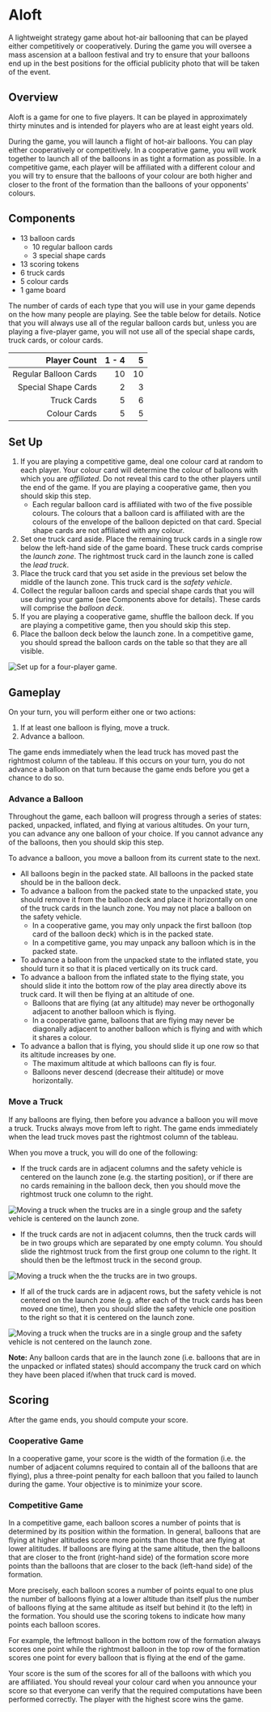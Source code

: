 # Aloft
A lightweight strategy game about hot-air ballooning that can be played either competitively or cooperatively. During the game you will oversee a mass ascension at a balloon festival and try to ensure that your balloons end up in the best positions for the official publicity photo that will be taken of the event.

## Overview
Aloft is a game for one to five players. It can be played in approximately thirty minutes and is intended for players who are at least eight years old.

During the game, you will launch a flight of hot-air balloons. You can play either cooperatively or competitively. In a cooperative game, you will work together to launch all of the balloons in as tight a formation as possible. In a competitive game, each player will be affiliated with a different colour and you will try to ensure that the balloons of your colour are both higher and closer to the front of the formation than the balloons of your opponents' colours.

## Components
  - 13 balloon cards
     - 10 regular balloon cards
     - 3 special shape cards
  - 13 scoring tokens
  - 6 truck cards
  - 5 colour cards
  - 1 game board

The number of cards of each type that you will use in your game depends on the how many people are playing. See the table below for details. Notice that you will always use all of the regular balloon cards but, unless you are playing a five-player game, you will not use all of the special shape cards, truck cards, or colour cards.

| Player Count | 1 - 4 | 5 |
| ----------: | ---: | ---: |
| Regular Balloon Cards | 10 | 10 |
| Special Shape Cards | 2 | 3 |
| Truck Cards | 5 | 6 |
| Colour Cards | 5 | 5 | 


## Set Up
  1. If you are playing a competitive game, deal one colour card at random to each player. Your colour card will determine the colour of balloons with which you are _affiliated_. Do not reveal this card to the other players until the end of the game. If you are playing a cooperative game, then you should skip this step.
     - Each regular balloon card is affiliated with two of the five possible colours.  The colours that a balloon card is affiliated with are the colours of the envelope of the balloon depicted on that card. Special shape cards are not affiliated with any colour. 
  2.  Set one truck card aside. Place the remaining truck cards in a single row below the left-hand side of the game board. These truck cards comprise the _launch zone_. The rightmost truck card in the launch zone is called the _lead truck_.
  3. Place the truck card that you set aside in the previous set below the middle of the launch zone. This truck card is the _safety vehicle_.
  3.  Collect the regular balloon cards and special shape cards that you will use during your game (see Components above for details). These cards will comprise the _balloon deck_.
  4.  If you are playing a cooperative game, shuffle the balloon deck. If you are playing a competitive game, then you should skip this step. 
  5.  Place the balloon deck below the launch zone. In a competitive game, you should spread the balloon cards on the table so that they are all visible.

![Set up for a four-player game.](set_up_diagram.jpg)

## Gameplay
On your turn, you will perform either one or two actions:
  1. If at least one balloon is flying, move a truck.
  2. Advance a balloon.

The game ends immediately when the lead truck has moved past the rightmost column of the tableau. If this occurs on your turn, you do not advance a balloon on that turn because the game ends before you get a chance to do so.

### Advance a Balloon
Throughout the game, each balloon will progress through a series of states: packed, unpacked, inflated, and flying at various altitudes. On your turn, you can advance any one balloon of your choice. If you cannot advance any of the balloons, then you should skip this step.

To advance a balloon, you move a balloon from its current state to the next. 
  - All balloons begin in the packed state. All balloons in the packed state should be in the balloon deck.
  - To advance a balloon from the packed state to the unpacked state, you should remove it from the balloon deck and place it horizontally on one of the truck cards in the launch zone. You may not place a balloon on the safety vehicle.
     - In a cooperative game, you may only unpack the first balloon (top card of the balloon deck) which is in the packed state.
     - In a competitive game, you may unpack any balloon which is in the packed state.
- To advance a balloon from the unpacked state to the inflated state, you should turn it so that it is placed vertically on its truck card.
- To advance a balloon from the inflated state to the flying state, you should slide it into the bottom row of the play area directly above its truck card. It will then be flying at an altitude of one.
   - Balloons that are flying (at any altitude) may never be orthogonally adjacent to another balloon which is flying.
   - In a cooperative game, balloons that are flying may never be diagonally adjacent to another balloon which is flying and with which it shares a colour. 
- To advance a ballon that is flying, you should slide it up one row so that its altitude increases by one.
   - The maximum altitude at which balloons can fly is four.
   - Balloons never descend (decrease their altitude) or move horizontally. 


### Move a Truck
If any balloons are flying, then before you advance a balloon you will move a truck. Trucks always move from left to right. The game ends immediately when the lead truck moves past the rightmost column of the tableau.

When you move a truck, you will do one of the following:
  - If the truck cards are in adjacent columns and the safety vehicle is centered on the launch zone (e.g. the starting position), or if there are no cards remaining in the balloon deck, then you should move the rightmost truck one column to the right.

  ![Moving a truck when the trucks are in a single group and the safety vehicle is centered on the launch zone.](wind_diagram_1.jpg)

  - If the truck cards are not in adjacent columns, then the truck cards will be in two groups which are separated by one empty column. You should slide the rightmost truck from the first group one column to the right. It should then be the leftmost truck in the second group.

  ![Moving a truck when the the trucks are in two groups.](wind_diagram_2.jpg)

  - If all of the truck cards are in adjacent rows, but the safety vehicle is not centered on the launch zone (e.g. after each of the truck cards has been moved one time), then you should slide the safety vehicle one position to the right so that it is centered on the launch zone.

  ![Moving a truck when the trucks are in a single group and the safety vehicle is not centered on the launch zone.](wind_diagram_3.jpg)

__Note:__ Any balloon cards that are in the launch zone (i.e. balloons that are in the unpacked or inflated states) should accompany the truck card on which they have been placed if/when that truck card is moved. 

## Scoring
After the game ends, you should compute your score.

### Cooperative Game
In a cooperative game, your score is the width of the formation (i.e. the number of adjacent columns required to contain all of the balloons that are flying), plus a three-point penalty for each balloon that you failed to launch during the game. Your objective is to minimize your score.

### Competitive Game
In a competitive game, each balloon scores a number of points that is determined by its position within the formation. In general, balloons that are flying at higher altitudes score more points than those that are flying at lower alititudes.  If balloons are flying at the same altitude, then the balloons that are closer to the front (right-hand side) of the formation score more points than the balloons that are closer to the back (left-hand side) of the formation. 

More precisely, each balloon scores a number of points equal to one plus the number of balloons flying at a lower altitude than itself plus the number of balloons flying at the same altitude as itself but behind it (to the left) in the formation. You should use the scoring tokens to indicate how many points each balloon scores.

For example, the leftmost balloon in the bottom row of the formation always scores one point while the rightmost balloon in the top row of the formation scores one point for every balloon that is flying at the end of the game.  

Your score is the sum of the scores for all of the balloons with which you are affiliated. You should reveal your colour card when you announce your score so that everyone can verify that the required computations have been performed correctly. The player with the highest score wins the game.

